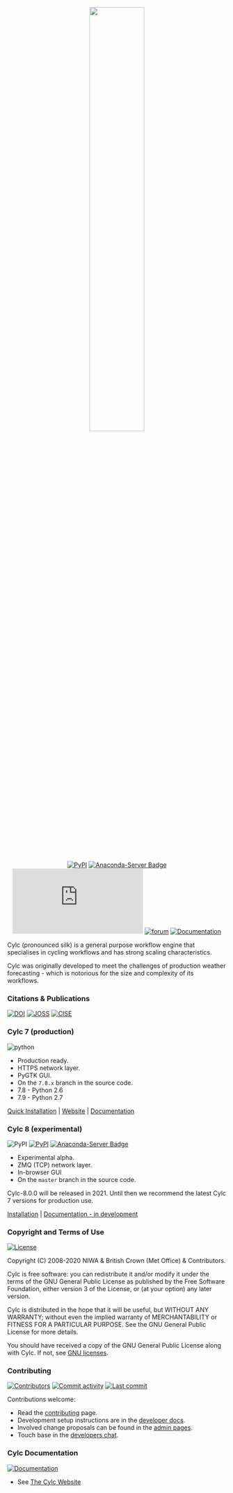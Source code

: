<center>
<div
  align="center"
>
<img
  src="https://raw.githubusercontent.com/cylc/cylc-admin/master/docs/img/cylc-logo.svg"
  width="50%"
/>

[![PyPI](https://img.shields.io/pypi/v/cylc-flow.svg?color=yellow)](https://pypi.org/project/cylc-flow/)
[![Anaconda-Server Badge](https://anaconda.org/conda-forge/cylc-flow/badges/version.svg)](https://anaconda.org/conda-forge/cylc-flow)
[![chat](https://img.shields.io/matrix/cylc-general:matrix.org)](https://matrix.to/#/#cylc-general:matrix.org)
[![forum](https://img.shields.io/discourse/https/cylc.discourse.group/posts.svg)](https://cylc.discourse.group/)
[![Documentation](https://img.shields.io/website/https/cylc.github.io/cylc-doc/current/html/index.html.svg?&label=documentation&up_message=live)](https://cylc.github.io/cylc-doc/current/html/index.html)

</div>
</center>

Cylc (pronounced silk) is a general purpose workflow engine
that specialises in cycling workflows and has strong scaling characteristics.

Cylc was originally developed to meet the challenges of production weather
forecasting - which is notorious for the size and complexity of its workflows.

### Citations & Publications

[![DOI](https://zenodo.org/badge/1836229.svg)](https://zenodo.org/badge/latestdoi/1836229)
[![JOSS](http://joss.theoj.org/papers/10.21105/joss.00737/status.svg)](https://doi.org/10.21105/joss.00737)
[![CISE](https://img.shields.io/website/https/ieeexplore.ieee.org/document/8675433.svg?color=orange&label=CISE&up_message=10.1109%2FMCSE.2019.2906593)](https://ieeexplore.ieee.org/document/8675433)

### Cylc 7 (production)

![python](https://img.shields.io/badge/python-2.6%20%7C%202.7-orange)

* Production ready.
* HTTPS network layer.
* PyGTK GUI.
* On the `7.8.x` branch in the source code.
* 7.8 - Python 2.6
* 7.9 - Python 2.7

[Quick Installation](INSTALL.md) |
[Website](https://cylc.github.io/) |
[Documentation](https://cylc.github.io/documentation)

### Cylc 8 (experimental)

![PyPI](https://img.shields.io/pypi/pyversions/cylc-flow.svg?color=green)
[![PyPI](https://img.shields.io/pypi/v/cylc-flow.svg?color=yellow)](https://pypi.org/project/cylc-flow/)
[![Anaconda-Server Badge](https://anaconda.org/conda-forge/cylc-flow/badges/version.svg)](https://anaconda.org/conda-forge/cylc-flow)

* Experimental alpha.
* ZMQ (TCP) network layer.
* In-browser GUI
* On the `master` branch in the source code.

Cylc-8.0.0 will be released in 2021. Until then we recommend the latest
Cylc 7 versions for production use.

[Installation](https://cylc.github.io/cylc-doc/8.0a2/html/installation.html) |
[Documentation - in development](https://cylc.github.io/cylc-doc/8.0a2/)

### Copyright and Terms of Use

[![License](https://img.shields.io/github/license/cylc/cylc-flow.svg?color=lightgrey)](https://github.com/cylc/cylc-flow/blob/master/COPYING)

Copyright (C) 2008-<span actions:bind='current-year'>2020</span> NIWA & British Crown (Met Office) & Contributors.

Cylc is free software: you can redistribute it and/or modify it under the terms
of the GNU General Public License as published by the Free Software Foundation,
either version 3 of the License, or (at your option) any later version.

Cylc is distributed in the hope that it will be useful, but WITHOUT ANY
WARRANTY; without even the implied warranty of MERCHANTABILITY or FITNESS FOR A
PARTICULAR PURPOSE.  See the GNU General Public License for more details.

You should have received a copy of the GNU General Public License along with
Cylc.  If not, see [GNU licenses](http://www.gnu.org/licenses/).

### Contributing

[![Contributors](https://img.shields.io/github/contributors/cylc/cylc-flow.svg?color=9cf)](https://github.com/cylc/cylc-flow/graphs/contributors)
[![Commit activity](https://img.shields.io/github/commit-activity/m/cylc/cylc-flow.svg?color=yellowgreen)](https://github.com/cylc/cylc-flow/commits/master)
[![Last commit](https://img.shields.io/github/last-commit/cylc/cylc-flow.svg?color=ff69b4)](https://github.com/cylc/cylc-flow/commits/master)

Contributions welcome:

* Read the [contributing](CONTRIBUTING.md) page.
* Development setup instructions are in the
  [developer docs](https://cylc.github.io/cylc-admin/#cylc-8-developer-docs).
* Involved change proposals can be found in the
  [admin pages](https://cylc.github.io/cylc-admin/#change-proposals).
* Touch base in the
  [developers chat](https://matrix.to/#/#cylc-general:matrix.org).


### Cylc Documentation

[![Documentation](https://img.shields.io/website/https/cylc.github.io/cylc-doc/current/html/index.html.svg?&label=documentation&up_message=live)](https://cylc.github.io/cylc-doc/current/html/index.html)

* See [The Cylc Website](https://cylc.github.io/)
